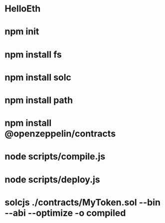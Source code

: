 # HelloEth
# npm init
# npm install fs
# npm install solc
# npm install path
# npm install @openzeppelin/contracts
# node scripts/compile.js
# node scripts/deploy.js

# solcjs ./contracts/MyToken.sol --bin --abi --optimize  -o compiled